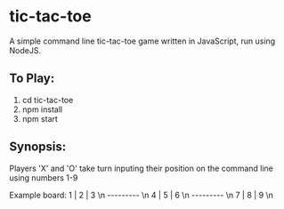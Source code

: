 # tic-tac-toe
A simple command line tic-tac-toe game written in JavaScript, run using NodeJS.

## To Play:
1. cd tic-tac-toe
2. npm install
3. npm start

## Synopsis:
Players 'X' and 'O' take turn inputing their position on the command line using numbers 1-9

Example board:
    1 | 2 | 3 \n
    --------- \n
    4 | 5 | 6 \n
    --------- \n
    7 | 8 | 9 \n

